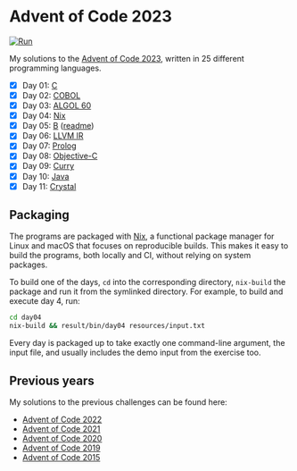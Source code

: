 <!-- Automatically generated from README.md.gyb, do not edit directly! -->

# Advent of Code 2023

[![Run](https://github.com/fwcd/advent-of-code-2023/actions/workflows/run.yml/badge.svg)](https://github.com/fwcd/advent-of-code-2023/actions/workflows/run.yml)

My solutions to the [Advent of Code 2023](https://adventofcode.com/2023), written in 25 different programming languages.

- [x] Day 01: [C](day01/src/day01.c)
- [x] Day 02: [COBOL](day02/src/day02.cob)
- [x] Day 03: [ALGOL 60](day03/src/day03.alg)
- [x] Day 04: [Nix](day04/src/day04.nix)
- [x] Day 05: [B](day05/src/day05.b) ([readme](day05/README.md))
- [x] Day 06: [LLVM IR](day06/src/day06.ll)
- [x] Day 07: [Prolog](day07/src/day07.pl)
- [x] Day 08: [Objective-C](day08/src/day08.m)
- [x] Day 09: [Curry](day09/src/Day09.curry)
- [x] Day 10: [Java](day10/src/Day10.java)
- [x] Day 11: [Crystal](day11/src/day11.cr)

## Packaging

The programs are packaged with [Nix](https://nixos.org/), a functional package manager for Linux and macOS that focuses on reproducible builds. This makes it easy to build the programs, both locally and CI, without relying on system packages.

To build one of the days, `cd` into the corresponding directory, `nix-build` the package and run it from the symlinked directory. For example, to build and execute day 4, run:

```sh
cd day04
nix-build && result/bin/day04 resources/input.txt
```

Every day is packaged up to take exactly one command-line argument, the input file, and usually includes the demo input from the exercise too.

## Previous years

My solutions to the previous challenges can be found here:

- [Advent of Code 2022](https://github.com/fwcd/advent-of-code-2022)
- [Advent of Code 2021](https://github.com/fwcd/advent-of-code-2021)
- [Advent of Code 2020](https://github.com/fwcd/advent-of-code-2020)
- [Advent of Code 2019](https://github.com/fwcd/advent-of-code-2019)
- [Advent of Code 2015](https://github.com/fwcd/advent-of-code-2015)
